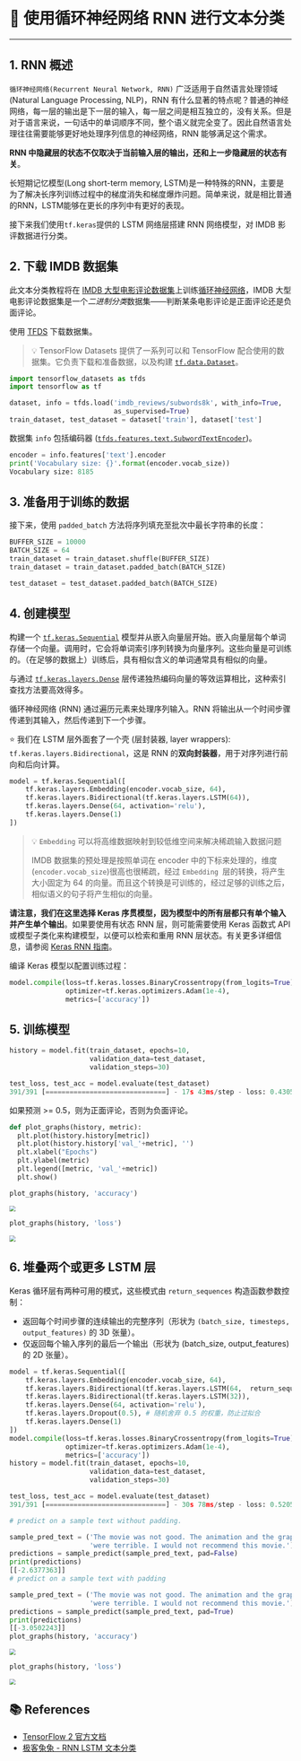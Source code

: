 # 🍏 使用循环神经网络 RNN 进行文本分类

---

## 1. RNN 概述

`循环神经网络(Recurrent Neural Network, RNN)` 广泛适用于自然语言处理领域 (Natural Language Processing, NLP)，RNN 有什么显著的特点呢？普通的神经网络，每一层的输出是下一层的输入，每一层之间是相互独立的，没有关系。但是对于语言来说，一句话中的单词顺序不同，整个语义就完全变了。因此自然语言处理往往需要能够更好地处理序列信息的神经网络，RNN 能够满足这个需求。

**RNN 中隐藏层的状态不仅取决于当前输入层的输出，还和上一步隐藏层的状态有关**。

长短期记忆模型(Long short-term memory, LSTM)是一种特殊的RNN，主要是为了解决长序列训练过程中的梯度消失和梯度爆炸问题。简单来说，就是相比普通的RNN，LSTM能够在更长的序列中有更好的表现。

接下来我们使用`tf.keras`提供的 LSTM 网络层搭建 RNN 网络模型，对 IMDB 影评数据进行分类。

## 2. 下载 IMDB 数据集

此文本分类教程将在 [IMDB 大型电影评论数据集](http://ai.stanford.edu/~amaas/data/sentiment/)上训练[循环神经网络](https://developers.google.cn/machine-learning/glossary/?hl=zh_cn#recurrent_neural_network)，IMDB 大型电影评论数据集是一个*二进制分类*数据集——判断某条电影评论是正面评论还是负面评论。

使用 [TFDS](https://tensorflow.google.cn/datasets?hl=zh_cn) 下载数据集。

> 💡 TensorFlow Datasets 提供了一系列可以和 TensorFlow 配合使用的数据集。它负责下载和准备数据，以及构建 [`tf.data.Dataset`](https://tensorflow.google.cn/api_docs/python/tf/data/Dataset?hl=zh_cn)。

```python
import tensorflow_datasets as tfds
import tensorflow as tf
```

```python
dataset, info = tfds.load('imdb_reviews/subwords8k', with_info=True,
                          as_supervised=True)
train_dataset, test_dataset = dataset['train'], dataset['test']
```

数据集 `info` 包括编码器 ([`tfds.features.text.SubwordTextEncoder`](https://tensorflow.google.cn/datasets/api_docs/python/tfds/features/text/SubwordTextEncoder?hl=zh_cn))。

```python
encoder = info.features['text'].encoder
print('Vocabulary size: {}'.format(encoder.vocab_size))
Vocabulary size: 8185 
```

## 3. 准备用于训练的数据

接下来，使用 `padded_batch` 方法将序列填充至批次中最长字符串的长度：

```python
BUFFER_SIZE = 10000
BATCH_SIZE = 64
train_dataset = train_dataset.shuffle(BUFFER_SIZE)
train_dataset = train_dataset.padded_batch(BATCH_SIZE)

test_dataset = test_dataset.padded_batch(BATCH_SIZE)
```

## 4. 创建模型

构建一个 [`tf.keras.Sequential`](https://tensorflow.google.cn/api_docs/python/tf/keras/Sequential?hl=zh_cn) 模型并从嵌入向量层开始。嵌入向量层每个单词存储一个向量。调用时，它会将单词索引序列转换为向量序列。这些向量是可训练的。（在足够的数据上）训练后，具有相似含义的单词通常具有相似的向量。

与通过 [`tf.keras.layers.Dense`](https://tensorflow.google.cn/api_docs/python/tf/keras/layers/Dense?hl=zh_cn) 层传递独热编码向量的等效运算相比，这种索引查找方法要高效得多。

循环神经网络 (RNN) 通过遍历元素来处理序列输入。RNN 将输出从一个时间步骤传递到其输入，然后传递到下一个步骤。

⭐ 我们在 LSTM 层外面套了一个壳 (层封装器, layer wrappers): `tf.keras.layers.Bidirectional`，这是 RNN 的**双向封装器**，用于对序列进行前向和后向计算。

```python
model = tf.keras.Sequential([
    tf.keras.layers.Embedding(encoder.vocab_size, 64),
    tf.keras.layers.Bidirectional(tf.keras.layers.LSTM(64)),
    tf.keras.layers.Dense(64, activation='relu'),
    tf.keras.layers.Dense(1)
])
```

> 💡 `Embedding` 可以将高维数据映射到较低维空间来解决稀疏输入数据问题
>
> IMDB 数据集的预处理是按照单词在 encoder 中的下标来处理的，维度(`encoder.vocab_size`)很高也很稀疏，经过 `Embedding `层的转换，将产生大小固定为 64 的向量。而且这个转换是可训练的，经过足够的训练之后，相似语义的句子将产生相似的向量。

**请注意，我们在这里选择 Keras 序贯模型，因为模型中的所有层都只有单个输入并产生单个输出**。如果要使用有状态 RNN 层，则可能需要使用 Keras 函数式 API 或模型子类化来构建模型，以便可以检索和重用 RNN 层状态。有关更多详细信息，请参阅 [Keras RNN 指南](https://tensorflow.google.cn/guide/keras/rnn?hl=zh_cn#rnn_state_reuse)。

编译 Keras 模型以配置训练过程：

```python
model.compile(loss=tf.keras.losses.BinaryCrossentropy(from_logits=True),
              optimizer=tf.keras.optimizers.Adam(1e-4),
              metrics=['accuracy'])
```

## 5. 训练模型

```python
history = model.fit(train_dataset, epochs=10,
                    validation_data=test_dataset, 
                    validation_steps=30)

test_loss, test_acc = model.evaluate(test_dataset)
391/391 [==============================] - 17s 43ms/step - loss: 0.4305 - accuracy: 0.8477
```

如果预测 >= 0.5，则为正面评论，否则为负面评论。

```python
def plot_graphs(history, metric):
  plt.plot(history.history[metric])
  plt.plot(history.history['val_'+metric], '')
  plt.xlabel("Epochs")
  plt.ylabel(metric)
  plt.legend([metric, 'val_'+metric])
  plt.show()

plot_graphs(history, 'accuracy')
```

<img src="https://gitee.com/veal98/images/raw/master/img/20201109205410.png" style="zoom:67%;" />

```python
plot_graphs(history, 'loss')
```

<img src="https://gitee.com/veal98/images/raw/master/img/20201109205432.png" style="zoom:67%;" />

## 6. 堆叠两个或更多 LSTM 层

Keras 循环层有两种可用的模式，这些模式由 `return_sequences` 构造函数参数控制：

- 返回每个时间步骤的连续输出的完整序列（形状为 `(batch_size, timesteps, output_features)` 的 3D 张量）。
- 仅返回每个输入序列的最后一个输出（形状为 (batch_size, output_features) 的 2D 张量）。

```python
model = tf.keras.Sequential([
    tf.keras.layers.Embedding(encoder.vocab_size, 64),
    tf.keras.layers.Bidirectional(tf.keras.layers.LSTM(64,  return_sequences=True)),
    tf.keras.layers.Bidirectional(tf.keras.layers.LSTM(32)),
    tf.keras.layers.Dense(64, activation='relu'),
    tf.keras.layers.Dropout(0.5), # 随机舍弃 0.5 的权重，防止过拟合
    tf.keras.layers.Dense(1)
])
model.compile(loss=tf.keras.losses.BinaryCrossentropy(from_logits=True),
              optimizer=tf.keras.optimizers.Adam(1e-4),
              metrics=['accuracy'])
history = model.fit(train_dataset, epochs=10,
                    validation_data=test_dataset,
                    validation_steps=30)

test_loss, test_acc = model.evaluate(test_dataset)
391/391 [==============================] - 30s 78ms/step - loss: 0.5205 - accuracy: 0.8572

# predict on a sample text without padding.

sample_pred_text = ('The movie was not good. The animation and the graphics '
                    'were terrible. I would not recommend this movie.')
predictions = sample_predict(sample_pred_text, pad=False)
print(predictions)
[[-2.6377363]]
# predict on a sample text with padding

sample_pred_text = ('The movie was not good. The animation and the graphics '
                    'were terrible. I would not recommend this movie.')
predictions = sample_predict(sample_pred_text, pad=True)
print(predictions)
[[-3.0502243]]
plot_graphs(history, 'accuracy')
```

<img src="https://gitee.com/veal98/images/raw/master/img/20201109210626.png" style="zoom:67%;" />

```python
plot_graphs(history, 'loss')
```

<img src="https://gitee.com/veal98/images/raw/master/img/20201109210635.png" style="zoom:67%;" />

## 📚 References

- [TensorFlow 2 官方文档](https://tensorflow.google.cn/tutorials/keras/classification?hl=zh_cn)
- [极客兔兔 - RNN LSTM 文本分类](https://geektutu.com/post/tf2doc-rnn-lstm-text.html#%E6%96%87%E6%9C%AC%E9%A2%84%E5%A4%84%E7%90%86)